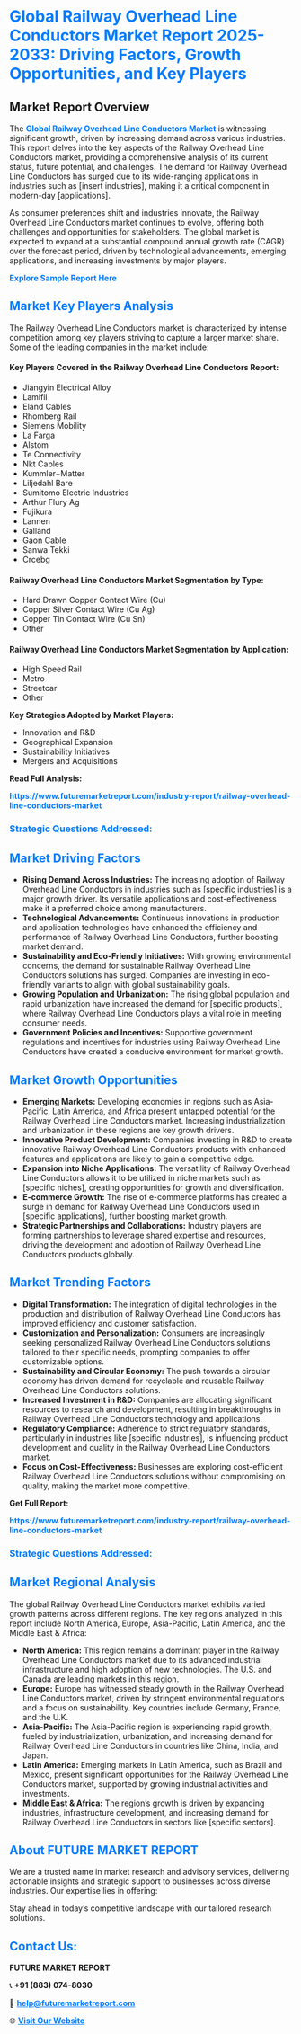 <h1 style="color: #007BFF;">Global Railway Overhead Line Conductors Market Report 2025-2033: Driving Factors, Growth Opportunities, and Key Players</h1>

<section id="overview">
<h2>Market Report Overview</h2>
<p>The <a href="https://www.futuremarketreport.com/industry-report/railway-overhead-line-conductors-market" style="color: #007BFF; text-decoration: none;"><strong>Global Railway Overhead Line Conductors Market</strong></a> is witnessing significant growth, driven by increasing demand across various industries. This report delves into the key aspects of the Railway Overhead Line Conductors market, providing a comprehensive analysis of its current status, future potential, and challenges. The demand for Railway Overhead Line Conductors has surged due to its wide-ranging applications in industries such as [insert industries], making it a critical component in modern-day [applications].</p>
<p>As consumer preferences shift and industries innovate, the Railway Overhead Line Conductors market continues to evolve, offering both challenges and opportunities for stakeholders. The global market is expected to expand at a substantial compound annual growth rate (CAGR) over the forecast period, driven by technological advancements, emerging applications, and increasing investments by major players.</p>
</section>

<section id="overview">
<p><a href="https://www.futuremarketreport.com/request-sample/reportId=29956" style="color: #007BFF; text-decoration: none;"><strong>Explore Sample Report Here</strong></a></p>
</section>

<section id="key-players">
<h2 style="color: #007BFF;">Market Key Players Analysis</h2>
<p>The Railway Overhead Line Conductors market is characterized by intense competition among key players striving to capture a larger market share. Some of the leading companies in the market include:</p>
<h4>Key Players Covered in the Railway Overhead Line Conductors Report:</h4>
<ul><li>Jiangyin Electrical Alloy</li><li>Lamifil</li><li>Eland Cables</li><li>Rhomberg Rail</li><li>Siemens Mobility</li><li>La Farga</li><li>Alstom</li><li>Te Connectivity</li><li>Nkt Cables</li><li>Kummler+Matter</li><li>Liljedahl Bare</li><li>Sumitomo Electric Industries</li><li>Arthur Flury Ag</li><li>Fujikura</li><li>Lannen</li><li>Galland</li><li>Gaon Cable</li><li>Sanwa Tekki</li><li>Crcebg</li></ul>
<h4>Railway Overhead Line Conductors Market Segmentation by Type:</h4>
<ul><li>Hard Drawn Copper Contact Wire (Cu)</li><li>Copper Silver Contact Wire (Cu Ag)</li><li>Copper Tin Contact Wire (Cu Sn)</li><li>Other</li></ul>

<h4>Railway Overhead Line Conductors Market Segmentation by Application:</h4>
<ul><li>High Speed Rail</li><li>Metro</li><li>Streetcar</li><li>Other</li></ul>
<p><strong>Key Strategies Adopted by Market Players:</strong></p>
<ul>
<li>Innovation and R&D</li>
<li>Geographical Expansion</li>
<li>Sustainability Initiatives</li>
<li>Mergers and Acquisitions</li>
</ul>
</section>

<section>
<p><strong>Read Full Analysis: </strong></p><a href="https://www.futuremarketreport.com/industry-report/railway-overhead-line-conductors-market" style="color: #007BFF; text-decoration: none;"><strong>https://www.futuremarketreport.com/industry-report/railway-overhead-line-conductors-market</strong></a>
<h3 style="color: #007BFF;">Strategic Questions Addressed:</h3>
</section>

<section id="driving-factors">
<h2 style="color: #007BFF;">Market Driving Factors</h2>
<ul>
<li><strong>Rising Demand Across Industries:</strong> The increasing adoption of Railway Overhead Line Conductors in industries such as [specific industries] is a major growth driver. Its versatile applications and cost-effectiveness make it a preferred choice among manufacturers.</li>
<li><strong>Technological Advancements:</strong> Continuous innovations in production and application technologies have enhanced the efficiency and performance of Railway Overhead Line Conductors, further boosting market demand.</li>
<li><strong>Sustainability and Eco-Friendly Initiatives:</strong> With growing environmental concerns, the demand for sustainable Railway Overhead Line Conductors solutions has surged. Companies are investing in eco-friendly variants to align with global sustainability goals.</li>
<li><strong>Growing Population and Urbanization:</strong> The rising global population and rapid urbanization have increased the demand for [specific products], where Railway Overhead Line Conductors plays a vital role in meeting consumer needs.</li>
<li><strong>Government Policies and Incentives:</strong> Supportive government regulations and incentives for industries using Railway Overhead Line Conductors have created a conducive environment for market growth.</li>
</ul>
</section>

<section id="growth-opportunities">
<h2 style="color: #007BFF;">Market Growth Opportunities</h2>
<ul>
<li><strong>Emerging Markets:</strong> Developing economies in regions such as Asia-Pacific, Latin America, and Africa present untapped potential for the Railway Overhead Line Conductors market. Increasing industrialization and urbanization in these regions are key growth drivers.</li>
<li><strong>Innovative Product Development:</strong> Companies investing in R&D to create innovative Railway Overhead Line Conductors products with enhanced features and applications are likely to gain a competitive edge.</li>
<li><strong>Expansion into Niche Applications:</strong> The versatility of Railway Overhead Line Conductors allows it to be utilized in niche markets such as [specific niches], creating opportunities for growth and diversification.</li>
<li><strong>E-commerce Growth:</strong> The rise of e-commerce platforms has created a surge in demand for Railway Overhead Line Conductors used in [specific applications], further boosting market growth.</li>
<li><strong>Strategic Partnerships and Collaborations:</strong> Industry players are forming partnerships to leverage shared expertise and resources, driving the development and adoption of Railway Overhead Line Conductors products globally.</li>
</ul>
</section>

<section id="trending-factors">
<h2 style="color: #007BFF;">Market Trending Factors</h2>
<ul>
<li><strong>Digital Transformation:</strong> The integration of digital technologies in the production and distribution of Railway Overhead Line Conductors has improved efficiency and customer satisfaction.</li>
<li><strong>Customization and Personalization:</strong> Consumers are increasingly seeking personalized Railway Overhead Line Conductors solutions tailored to their specific needs, prompting companies to offer customizable options.</li>
<li><strong>Sustainability and Circular Economy:</strong> The push towards a circular economy has driven demand for recyclable and reusable Railway Overhead Line Conductors solutions.</li>
<li><strong>Increased Investment in R&D:</strong> Companies are allocating significant resources to research and development, resulting in breakthroughs in Railway Overhead Line Conductors technology and applications.</li>
<li><strong>Regulatory Compliance:</strong> Adherence to strict regulatory standards, particularly in industries like [specific industries], is influencing product development and quality in the Railway Overhead Line Conductors market.</li>
<li><strong>Focus on Cost-Effectiveness:</strong> Businesses are exploring cost-efficient Railway Overhead Line Conductors solutions without compromising on quality, making the market more competitive.</li>
</ul>
</section>

<section>
<p><strong>Get Full Report: </strong></p><a href="https://www.futuremarketreport.com/industry-report/railway-overhead-line-conductors-market" style="color: #007BFF; text-decoration: none;"><strong>https://www.futuremarketreport.com/industry-report/railway-overhead-line-conductors-market</strong></a>
<h3 style="color: #007BFF;">Strategic Questions Addressed:</h3>
</section>


<section id="regional-analysis">
<h2 style="color: #007BFF;">Market Regional Analysis</h2>
<p>The global Railway Overhead Line Conductors market exhibits varied growth patterns across different regions. The key regions analyzed in this report include North America, Europe, Asia-Pacific, Latin America, and the Middle East & Africa:</p>
<ul>
<li><strong>North America:</strong> This region remains a dominant player in the Railway Overhead Line Conductors market due to its advanced industrial infrastructure and high adoption of new technologies. The U.S. and Canada are leading markets in this region.</li>
<li><strong>Europe:</strong> Europe has witnessed steady growth in the Railway Overhead Line Conductors market, driven by stringent environmental regulations and a focus on sustainability. Key countries include Germany, France, and the U.K.</li>
<li><strong>Asia-Pacific:</strong> The Asia-Pacific region is experiencing rapid growth, fueled by industrialization, urbanization, and increasing demand for Railway Overhead Line Conductors in countries like China, India, and Japan.</li>
<li><strong>Latin America:</strong> Emerging markets in Latin America, such as Brazil and Mexico, present significant opportunities for the Railway Overhead Line Conductors market, supported by growing industrial activities and investments.</li>
<li><strong>Middle East & Africa:</strong> The region’s growth is driven by expanding industries, infrastructure development, and increasing demand for Railway Overhead Line Conductors in sectors like [specific sectors].</li>
</ul>
</section>

<footer>
<h2 style="color: #007BFF;">About FUTURE MARKET REPORT</h2>
<p>We are a trusted name in market research and advisory services, delivering actionable insights and strategic support to businesses across diverse industries. Our expertise lies in offering:</p>

<p>Stay ahead in today’s competitive landscape with our tailored research solutions.</p>

<h2 style="color: #007BFF;">Contact Us:</h2>
<p><strong>FUTURE MARKET REPORT</strong></p>
<p>📞 <strong>+91 (883) 074-8030</strong></p>
<p>📧 <strong><a href="mailto:help@futuremarketreport.com" style="color: #007BFF;">help@futuremarketreport.com</a></strong></p>
<p>🌐 <strong><a href="https://www.futuremarketreport.com/" style="color: #007BFF;">Visit Our Website</a></strong></p>
</footer>